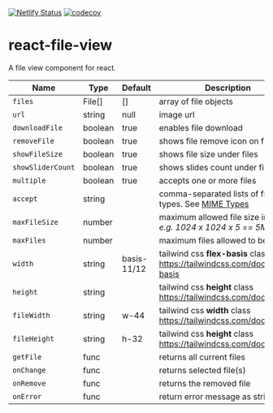 [![Netlify Status](https://api.netlify.com/api/v1/badges/f1c6d960-e969-4396-bdaa-33e245a72bf6/deploy-status)](https://app.netlify.com/sites/react-file-view/deploys)&nbsp;[![codecov](https://codecov.io/github/musama619/react-file-view/branch/main/graph/badge.svg?token=iBQkSenXLe)](https://codecov.io/github/musama619/react-file-view)

# react-file-view
A file view component for react.

| Name | Type  |  Default  | Description |
| ------------ | --------- | ------------ | --------- |
| `files` |  File[] | [] | array of file objects   |
|  `url` | string  | null  |  image url |
|  `downloadFile` | boolean  | true  | enables file download |
| `removeFile ` | boolean  | true  | shows file remove icon on file hover  |
|  `showFileSize` | boolean  | true  | shows file size under files  |
|  `showSliderCount` | boolean  | true  | shows slides count under file slider  |
|  `multiple` | boolean  | true |  accepts one or more files |
|  `accept` | string  |   | comma-separated lists of file types. See [MIME Types](https://developer.mozilla.org/en-US/docs/Web/HTTP/Basics_of_HTTP/MIME_types/Common_types)  |
| `maxFileSize`  | number  |   |  maximum allowed file size in bytes *e.g. 1024  x 1024 x 5 == 5MB*  |
|  `maxFiles` | number  |   |maximum files allowed to be added   |
|  `width` | string  | basis-11/12   | tailwind css **flex-basis** class https://tailwindcss.com/docs/flex-basis   |
| `height`  | string  |  | tailwind css **height** class https://tailwindcss.com/docs/height  |
| `fileWidth`  |  string  |  w-44 |  tailwind css **width** class https://tailwindcss.com/docs/width |
| `fileHeight`  | string  | h-32 |  tailwind css **height** class https://tailwindcss.com/docs/height |
|  `getFile` | func  |   |  returns all current files  |
| `onChange`  | func  |   | returns selected file(s)  |
| `onRemove`  | func  |   | returns the removed file  |
|  `onError` | func  |   | return error message as string  |